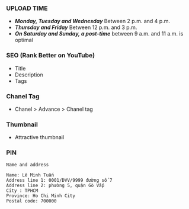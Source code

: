 ### UPLOAD TIME
* ***Monday, Tuesday and Wednesday*** Between 2 p.m. and 4 p.m.
* ***Thursday and Friday*** Between 12 p.m. and 3 p.m. 
* ***On Saturday and Sunday, a post-time*** between 9 a.m. and 11 a.m. is optimal

### SEO (Rank Better on YouTube)
* Title
* Description
* Tags

### Chanel Tag
* Chanel > Advance > Chanel tag

### Thumbnail
* Attractive thumbnail

### PIN
```
Name and address

Name: Lê Minh Tuấn
Address line 1: 0001/DVV/9999 đường số 7
Address line 2: phường 5, quận Gò Vấp
City : TPHCM
Province: Ho Chi Minh City
Postal code: 700000

```

